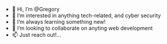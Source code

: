 - 👋 Hi, I’m @Gregory
- 👀 I’m interested in anything tech-related, and cyber security 
- 🌱 I’m always learning something new!
- 💞️ I’m looking to collaborate on anyting web development
- 📫 Just reach out!...

<!---
GregoryBedoyan/GregoryBedoyan is a ✨ special ✨ repository because its `README.md` (this file) appears on your GitHub profile.
You can click the Preview link to take a look at your changes.
--->
